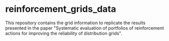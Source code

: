 # reinforcement_grids_data
This repository contains the grid information to replicate the results presented in the paper "Systematic evaluation of portfolios of reinforcement actions for improving the reliability of distribution grids".

